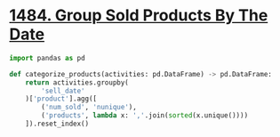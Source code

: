 # [1484. Group Sold Products By The Date](https://leetcode.com/problems/group-sold-products-by-the-date/)

```python
import pandas as pd

def categorize_products(activities: pd.DataFrame) -> pd.DataFrame:
    return activities.groupby(
        'sell_date'
    )['product'].agg([
        ('num_sold', 'nunique'),
        ('products', lambda x: ','.join(sorted(x.unique())))
    ]).reset_index()
```
